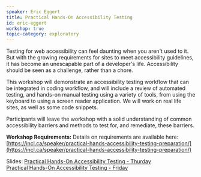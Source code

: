 ```yaml
---
speaker: Eric Eggert
title: Practical Hands-On Accessibility Testing
id: eric-eggert
workshop: true
topic-category: exploratory
---
```

Testing for web accessibility can feel daunting when you aren't used to it. But with the growing requirements for sites to meet accessibility guidelines, it has become an unescapable part of a developer's life. Accessibility should be seen as a challenge, rather than a chore.

This workshop will demonstrate an accessibility testing workflow that can be integrated in coding workflow, and will include a review of automated testing, and hands-on manual testing using a variety of tools, from using the keyboard to using a screen reader application. We will work on real life sites, as well as some code snippets.

Participants will leave the workshop with a solid understanding of common accessibility barriers and methods to test for, and remediate, these barriers.

**Workshop Requirements:**
 Details on requirements are available here: [https://incl.ca/speaker/practical-hands-accessibility-testing-preparation/](https://incl.ca/speaker/practical-hands-accessibility-testing-preparation/)

Slides: [Practical Hands-On Accessibility Testing - Thurday](https://talks.yatil.net/gTXmwp/practical-hands-on-accessibility-testing-thursday)  
[Practical Hands-On Accessibility Testing - Friday](https://talks.yatil.net/InGapE/practical-hands-on-accessibility-testing-friday)
